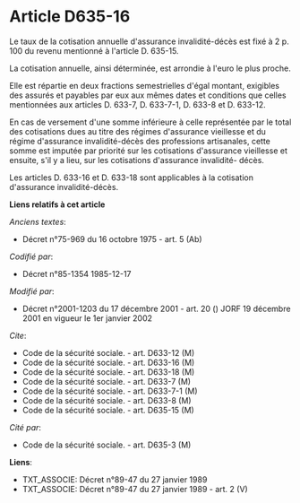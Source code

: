 # Article D635-16

Le taux de la cotisation annuelle d'assurance invalidité-décès est fixé à 2 p. 100 du revenu mentionné à l'article D. 635-15.

La cotisation annuelle, ainsi déterminée, est arrondie à l'euro le plus proche.

Elle est répartie en deux fractions semestrielles d'égal montant, exigibles des assurés et payables par eux aux mêmes dates
et conditions que celles mentionnées aux articles D. 633-7, D. 633-7-1, D. 633-8 et D. 633-12.

En cas de versement d'une somme inférieure à celle représentée par le total des cotisations dues au titre des régimes
d'assurance vieillesse et du régime d'assurance invalidité-décès des professions artisanales, cette somme est imputée par
priorité sur les cotisations d'assurance vieillesse et ensuite, s'il y a lieu, sur les cotisations d'assurance invalidité-
décès. 

Les articles D. 633-16 et D. 633-18 sont applicables à la cotisation d'assurance invalidité-décès.

**Liens relatifs à cet article**

_Anciens textes_:

  - Décret n°75-969 du 16 octobre 1975 - art. 5 (Ab)

_Codifié par_:

  - Décret n°85-1354 1985-12-17

_Modifié par_:

  - Décret n°2001-1203 du 17 décembre 2001 - art. 20 () JORF 19 décembre 2001 en vigueur le 1er janvier 2002

_Cite_:

  - Code de la sécurité sociale. - art. D633-12 (M)
  - Code de la sécurité sociale. - art. D633-16 (M)
  - Code de la sécurité sociale. - art. D633-18 (M)
  - Code de la sécurité sociale. - art. D633-7 (M)
  - Code de la sécurité sociale. - art. D633-7-1 (M)
  - Code de la sécurité sociale. - art. D633-8 (M)
  - Code de la sécurité sociale. - art. D635-15 (M)

_Cité par_:

  - Code de la sécurité sociale. - art. D635-3 (M)

**Liens**:

  - TXT_ASSOCIE: Décret n°89-47 du 27 janvier 1989
  - TXT_ASSOCIE: Décret n°89-47 du 27 janvier 1989 - art. 2 (V)
